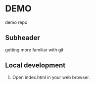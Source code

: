 # DEMO
demo repo

## Subheader

getting more familiar with git


## Local development    

1. Open index.html in your web browser.
